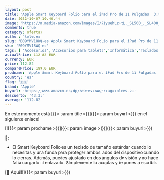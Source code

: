 ```yaml
---
layout: post
title: 'Apple Smart Keyboard Folio para el iPad Pro de 11 Pulgadas  3.ª generación  y iPad Air  5.ª generación  - Ucraniano '
date: 2022-10-07 10:40:44
image: 'https://m.media-amazon.com/images/I/51yuehLz+tL._SL500_._SL400_.jpg'
comments: true
category: ofertas
author: 'tole.es'
slug: 'B09YMV18WQ-es Apple Smart Keyboard Folio para el iPad Pro de 11 Pulgadas...'
sku: 'B09YMV18WQ-es'
tags: [ 'Accesorios','Accesorios para tablets','Informática','Teclados para tablets','apple','ipad','🇪🇸', ]
actualPrice: 112.82 EUR
currency: EUR
price: 112.82
comparePrice: 199.0 EUR
prodname: 'Apple Smart Keyboard Folio para el iPad Pro de 11 Pulgadas  3.ª generación  y iPad Air  5.ª generación  - Ucraniano '
country: 'es'
flag: '🇪🇸'
brand: 'Apple'
buyurl: 'https://www.amazon.es/dp/B09YMV18WQ/?tag=tolees-21'
descuento: '43.31'
average: '112.82'
---
```


En este momento está [{{< param title >}}]({{< param buyurl >}}) en el siguiente enlace!

[![{{< param prodname >}}]({{< param image >}})]({{< param buyurl >}})

🔎:

- El Smart Keyboard Folio es un teclado de tamaño estándar cuando lo necesitas y una funda para proteger ambos lados del dispositivo cuando lo cierras. Además, puedes ajustarlo en dos ángulos de visión y no hace falta cargarlo ni enlazarlo. Simplemente lo acoplas y te pones a escribir.

[🛒 Aquí!!!]({{< param buyurl >}})
